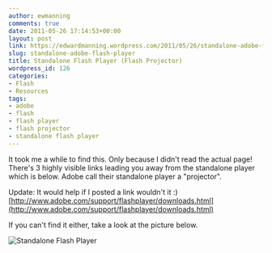 ```yaml
---
author: ewmanning
comments: true
date: 2011-05-26 17:14:53+00:00
layout: post
link: https://edwardmanning.wordpress.com/2011/05/26/standalone-adobe-flash-player/
slug: standalone-adobe-flash-player
title: Standalone Flash Player (Flash Projector)
wordpress_id: 126
categories:
- Flash
- Resources
tags:
- adobe
- flash
- flash player
- flash projector
- standalone flash player
---
```


It took me a while to find this. Only because I didn't read the actual page! There's 3 highly visible links leading you away from the standalone player which is below. Adobe call their standalone player a "projector".

Update: It would help if I posted a link wouldn't it :)
[http://www.adobe.com/support/flashplayer/downloads.html](http://www.adobe.com/support/flashplayer/downloads.html)

If you can't find it either, take a look at the picture below.

![Standalone Flash Player](/static/2011/05/standalone-flash-player.png)  

